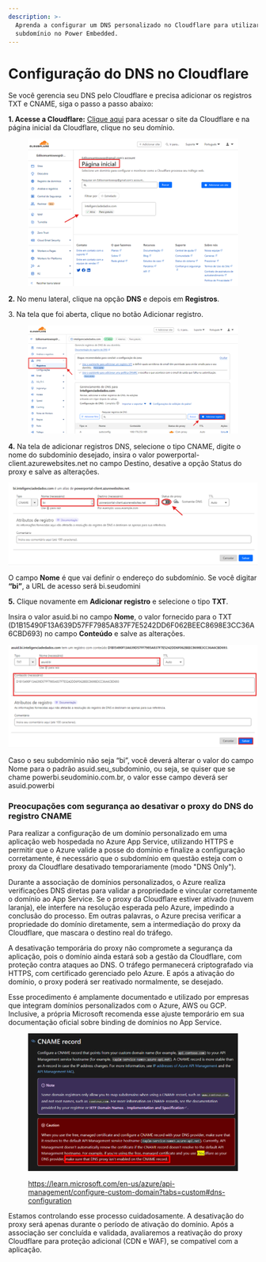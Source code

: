 ```yaml
---
description: >-
  Aprenda a configurar um DNS personalizado no Cloudflare para utilizar um
  subdomínio no Power Embedded.
---
```


# Configuração do DNS no Cloudflare

Se você gerencia seu DNS pelo Cloudflare e precisa adicionar os registros TXT e CNAME, siga o passo a passo abaixo:

&#x20;**1. Acesse a Cloudflare:** [Clique aqui](https://dash.cloudflare.com/) para acessar o site da Cloudflare e na página inicial da Cloudflare, clique no seu domínio.

<figure><img src="../../.gitbook/assets/Captura-de-tela-2024-08-06-154420.png" alt=""><figcaption></figcaption></figure>

&#x20;

**2.** No menu lateral, clique na opção **DNS** e depois em **Registros**.

3\. Na tela que foi aberta, clique no botão Adicionar registro.

<figure><img src="../../.gitbook/assets/Captura-de-tela-2024-08-06-160522.png" alt=""><figcaption></figcaption></figure>

&#x20;

**4.** Na tela de adicionar registros DNS, selecione o tipo CNAME, digite o nome do subdomínio desejado, insira o valor powerportal-client.azurewebsites.net no campo Destino, desative a opção Status do proxy e salve as alterações.

![](../../.gitbook/assets/cname.png)

O campo **Nome** é que vai definir o endereço do subdomínio. Se você digitar **“bi”**, a URL de acesso será bi.seudomini

**5.** Clique novamente em **Adicionar registro** e selecione o tipo **TXT**.&#x20;

Insira o valor asuid.bi no campo **Nome**, o valor fornecido para o TXT (D1B15490F13A639D57FF7985A837F7E5242DD6F062BEEC8698E3CC36A6CBD693) no campo **Conteúdo** e salve as alterações.

![](../../.gitbook/assets/Captura-de-tela-2024-08-06-155442.png)

Caso o seu subdomínio não seja “bi”, você deverá alterar o valor do campo Nome para o padrão asuid.seu\_subdominio, ou seja, se quiser que se chame powerbi.seudominio.com.br, o valor esse campo deverá ser asuid.powerbi



### Preocupações com segurança ao desativar o proxy do DNS do registro CNAME

Para realizar a configuração de um domínio personalizado em uma aplicação web hospedada no Azure App Service, utilizando HTTPS e permitir que o Azure valide a posse do domínio e finalize a configuração corretamente, é necessário que o subdomínio em questão esteja com o proxy da Cloudflare desativado temporariamente (modo "DNS Only").

Durante a associação de domínios personalizados, o Azure realiza verificações DNS diretas para validar a propriedade e vincular corretamente o domínio ao App Service. Se o proxy da Cloudflare estiver ativado (nuvem laranja), ele interfere na resolução esperada pelo Azure, impedindo a conclusão do processo. Em outras palavras, o Azure precisa verificar a propriedade do domínio diretamente, sem a intermediação do proxy da Cloudflare, que mascara o destino real do tráfego.

A desativação temporária do proxy não compromete a segurança da aplicação, pois o domínio ainda estará sob a gestão da Cloudflare, com proteção contra ataques ao DNS. O tráfego permanecerá criptografado via HTTPS, com certificado gerenciado pelo Azure. E após a ativação do domínio, o proxy poderá ser reativado normalmente, se desejado.

Esse procedimento é amplamente documentado e utilizado por empresas que integram domínios personalizados com o Azure, AWS ou GCP. Inclusive, a própria Microsoft recomenda esse ajuste temporário em sua documentação oficial sobre binding de domínios no App Service.

<figure><img src="../../.gitbook/assets/image (442).png" alt=""><figcaption><p><a href="https://learn.microsoft.com/en-us/azure/api-management/configure-custom-domain?tabs=custom#dns-configuration">https://learn.microsoft.com/en-us/azure/api-management/configure-custom-domain?tabs=custom#dns-configuration</a></p></figcaption></figure>

Estamos controlando esse processo cuidadosamente. A desativação do proxy será apenas durante o período de ativação do domínio. Após a associação ser concluída e validada, avaliaremos a reativação do proxy Cloudflare para proteção adicional (CDN e WAF), se compatível com a aplicação.
